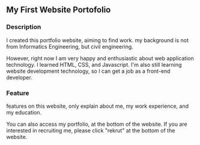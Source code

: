 ## My First Website Portofolio

### Description

I created this portfolio website, aiming to find work. my background is not from Informatics Engineering, but civil engineering.

However, right now I am very happy and enthusiastic about web application technology. I learned HTML, CSS, and Javascript. I'm also still learning website development technology, so I can get a job as a front-end developer.

### Feature

features on this website, only explain about me, my work experience, and my education.

You can also access my portfolio, at the bottom of the website. If you are interested in recruiting me, please click "rekrut" at the bottom of the website.
